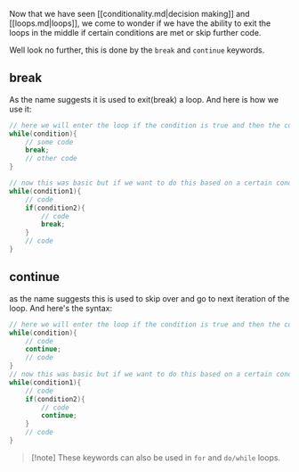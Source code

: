 Now that we have seen [[conditionality.md|decision making]] and [[loops.md|loops]], we come to wonder if we have the ability to exit the loops in the middle if certain conditions are met or skip further code.

Well look no further, this is done by the `break` and `continue` keywords.
## break
As the name suggests it is used to exit(break) a loop.
And here is how we use it:
```c
// here we will enter the loop if the condition is true and then the code above the break statement will run and then we'll exit the loop.
while(condition){
	// some code
	break;
	// other code
}

// now this was basic but if we want to do this based on a certain condition we write
while(condition1){
	// code
	if(condition2){
		// code
		break;
	}
	// code
}
```

## continue
as the name suggests this is used to skip over and go to next iteration of the loop.
And here's the syntax:
```c
// here we will enter the loop if the condition is true and then the code above the continue statement will run and then we'll skip over the code below and repeat the process.
while(condition){
	// code
	continue;
	// code
}
// now this was basic but if we want to do this based on a certain condition we write
while(condition1){
	// code
	if(condition2){
		// code
		continue;
	}
	// code
}
```

> [!note] These keywords can also be used in `for` and `do/while` loops.

